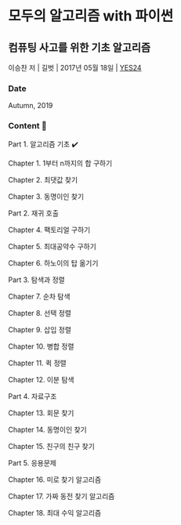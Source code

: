 # 모두의 알고리즘 with 파이썬
## 컴퓨팅 사고를 위한 기초 알고리즘
이승찬 저 | 길벗 | 2017년 05월 18일 | [YES24](http://www.yes24.com/Product/Goods/40443936)

### Date
Autumn, 2019

### Content :construction:
Part 1. 알고리즘 기초 :heavy_check_mark:

Chapter 1. 1부터 n까지의 합 구하기

Chapter 2. 최댓값 찾기

Chapter 3. 동명이인 찾기

Part 2. 재귀 호출

Chapter 4. 팩토리얼 구하기

Chapter 5. 최대공약수 구하기

Chapter 6. 하노이의 탑 옮기기

Part 3. 탐색과 정렬

Chapter 7. 순차 탐색

Chapter 8. 선택 정렬

Chapter 9. 삽입 정렬

Chapter 10. 병합 정렬

Chapter 11. 퀵 정렬

Chapter 12. 이분 탐색

Part 4. 자료구조

Chapter 13. 회문 찾기

Chapter 14. 동명이인 찾기

Chapter 15. 친구의 친구 찾기

Part 5. 응용문제

Chapter 16. 미로 찾기 알고리즘

Chapter 17. 가짜 동전 찾기 알고리즘

Chapter 18. 최대 수익 알고리즘
